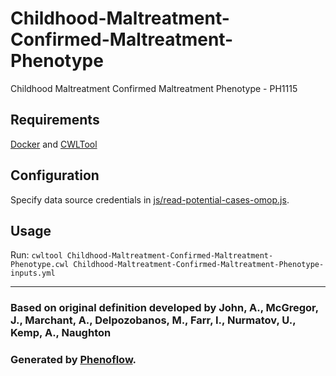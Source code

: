 # Childhood-Maltreatment-Confirmed-Maltreatment-Phenotype

Childhood Maltreatment Confirmed Maltreatment Phenotype - PH1115

## Requirements

[Docker](https://docs.docker.com/install/) and [CWLTool](https://github.com/common-workflow-language/cwltool#install)

## Configuration

Specify data source credentials in [js/read-potential-cases-omop.js](js/read-potential-cases-omop.js).

## Usage

Run: `cwltool Childhood-Maltreatment-Confirmed-Maltreatment-Phenotype.cwl Childhood-Maltreatment-Confirmed-Maltreatment-Phenotype-inputs.yml`

***

### Based on original definition developed by John, A., McGregor, J., Marchant, A., Delpozobanos, M., Farr, I., Nurmatov, U., Kemp, A., Naughton
### Generated by [Phenoflow](https://kclhi.org/phenoflow).

